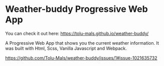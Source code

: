 # Weather-buddy Progressive Web App

You can check it out here: https://tolu-mals.github.io/weather-buddy/

A Progressive Web App that shows you the current weather information. It was built with Html, Scss, Vanilla Javascript and Webpack.

https://github.com/Tolu-Mals/weather-buddy/issues/1#issue-1021635732


